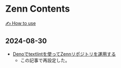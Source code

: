 # Zenn Contents

[✍️ How to use](https://zenn.dev/zenn/articles/zenn-cli-guide)

## 2024-08-30

- [Denoでtextlintを使ってZennリポジトリを運用する](https://zenn.dev/estra/articles/deno-textlint-zenn)
  - この記事で再設定した。
